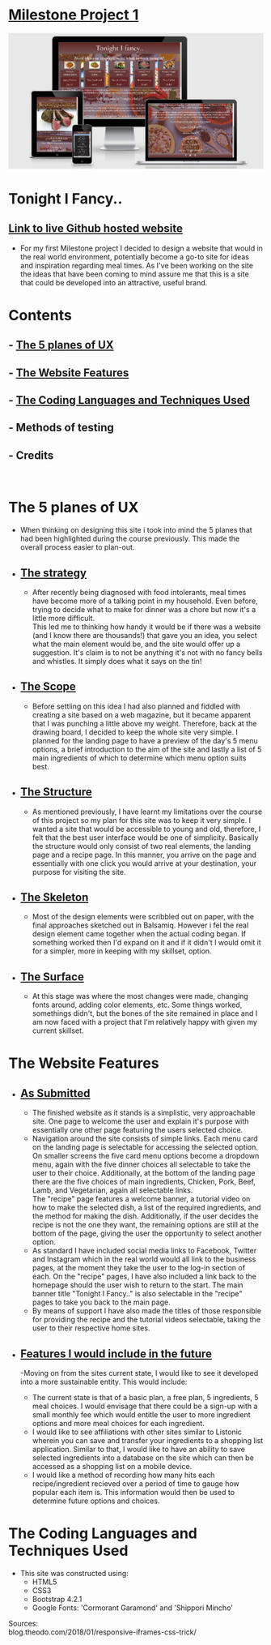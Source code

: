 # <u>Milestone Project 1</u>

![logo](Screenshot.png)

# Tonight I Fancy.. 

## [Link to live Github hosted website](https://jamiewilson2000.github.io/MS1TonightIFancy/)

- For my first Milestone project I decided to design a website that would in the real world environment, potentially become a go-to site for ideas and inspiration regarding meal times. As I've been working on the site the ideas that have been coming to mind assure me that this is a site that could be developed into an attractive, useful brand.

# Contents

## - [The 5 planes of UX](#the-5-planes-of-ux)
## - [The Website Features](#the-website-features)
## - [The Coding Languages and Techniques Used](#the-coding-languages-and-techniques-used)
## - Methods of testing
## - Credits

<br>

# The 5 planes of UX

- When thinking on designing this site i took into mind the 5 planes that had been highlighted during the course previously. This made the overall process easier to plan-out.

- ## <u>The strategy</u>
    - After recently being diagnosed with food intolerants, meal times have become more of a talking point in my household. Even before, trying to decide what to make for dinner was a chore but now it's a little more difficult.<br>
This led me to thinking how handy it would be if there was a website (and I know there are thousands!) that gave you an idea, you select what the main element would be, and the site would offer up a suggestion. It's claim is to not be anything it's not with no fancy bells and whistles. It simply does what it says on the tin!

- ## <u>The Scope</u>
    - Before settling on this idea I had also planned and fiddled with creating a site based on a web magazine, but it became apparent that I was punching a little above my weight. Therefore, back at the drawing board, I decided to keep the whole site very simple.
    I planned for the landing page to have a preview of the day's 5 menu options, a brief introduction to the aim of the site and lastly a list of 5 main ingredients of which to determine which menu option suits best.

- ## <u>The Structure</u>
    - As mentioned previously, I have learnt my limitations over the course of this project so my plan for this site was to keep it very simple. I wanted a site that would be accessible to young and old, therefore, I felt that the best user interface would be one of simplicity. Basically the structure would only consist of two real elements, the landing page and a recipe page. In this manner, you arrive on the page and essentially with one click you would arrive at your destination, your purpose for visiting the site.

- ## <u>The Skeleton</u>
    - Most of the design elements were scribbled out on paper, with the final approaches sketched out in Balsamiq. However i fel the real design element came together when the actual coding began. If something worked then I'd expand on it and if it didn't I would omit it for a simpler, more in keeping with my skillset, option. 

- ## <u>The Surface</u>
    - At this stage was where the most changes were made, changing fonts around, adding color elements, etc. Some things worked, somethings didn't, but the bones of the site remained in place and I am now faced with a project that I'm relatively happy with given my current skillset.

# The Website Features

- ## <u>As Submitted</u>
    - The finished website as it stands is a simplistic, very approachable site. One page to welcome the user and explain it's purpose with essentially one other page featuring the users selected choice.
    - Navigation around the site consists of simple links. Each menu card on the landing page is selectable for accessing the selected option. On smaller screens the five card menu options become a dropdown menu, again with the five dinner choices all selectable to take the user to their choice. Additionally, at the bottom of the landing page there are the five choices of main ingredients, Chicken, Pork, Beef, Lamb, and Vegetarian, again all selectable links.<br> 
    The "recipe" page features a welcome banner, a tutorial video on how to make the selected dish, a list of the required ingredients, and the method for making the dish. Additionally, if the user decides the recipe is not the one they want, the remaining options are still at the bottom of the page, giving the user the opportunity to select another option.
    - As standard I have included social media links to Facebook, Twitter and Instagram which in the real world would all link to the business pages, at the moment they take the user to the log-in section of each. On the "recipe" pages, I have also included a link back to the homepage should the user wish to return to the start. The main banner title "Tonight I Fancy.." is also selectable in the "recipe" pages to take you back to the main page.
    - By means of support I have also made the titles of those responsible for providing the recipe and the tutorial videos selectable, taking the user to their respective home sites.

- ## <u>Features I would include in the future</u>
    -Moving on from the sites current state, I would like to see it developed into a more sustainable entity. This would include:<br>
    - The current state is that of a basic plan, a free plan, 5 ingredients, 5 meal choices. I would envisage that there could be a sign-up with a small monthly fee which would entitle the user to more ingredient options and more meal choices for each ingredient.
    - I would like to see affiliations with other sites similar to Listonic wherein you can save and transfer your ingredients to a shopping list application. Similar to that, I would like to have an ability to save selected ingredients into a database on the site which can then be accessed as a shopping list on a mobile device.
    - I would like a method of recording how many hits each recipe/ingredient recieved over a period of time to gauge how popular each item is. This information would then be used to determine future options and choices.

# The Coding Languages and Techniques Used

- This site was constructed using:
    - HTML5
    - CSS3
    - Bootstrap 4.2.1
    - Google Fonts: 'Cormorant Garamond' and 'Shippori Mincho'









Sources:<br>
blog.theodo.com/2018/01/responsive-iframes-css-trick/